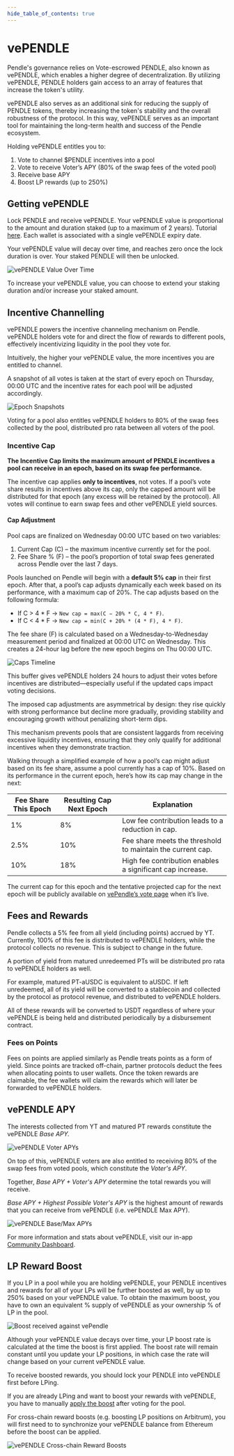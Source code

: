 ```yaml
---
hide_table_of_contents: true
---
```


# vePENDLE

Pendle's governance relies on Vote-escrowed PENDLE, also known as vePENDLE, which enables a higher degree of decentralization. By utilizing vePENDLE, PENDLE holders gain access to an array of features that increase the token's utility.

vePENDLE also serves as an additional sink for reducing the supply of PENDLE tokens, thereby increasing the token's stability and the overall robustness of the protocol. In this way, vePENDLE serves as an important tool for maintaining the long-term health and success of the Pendle ecosystem.

Holding vePENDLE entitles you to:

1. Vote to channel $PENDLE incentives into a pool
2. Vote to receive Voter’s APY (80% of the swap fees of the voted pool)
3. Receive base APY 
4. Boost LP rewards (up to 250%)

## Getting vePENDLE

Lock PENDLE and receive vePENDLE. Your vePENDLE value is proportional to the amount and duration staked (up to a maximum of 2 years). Tutorial [here](./Guides/Lock.md). Each wallet is associated with a single vePENDLE expiry date.

Your vePENDLE value will decay over time, and reaches zero once the lock duration is over. Your staked PENDLE will then be unlocked.

![vePENDLE Value Over Time](/img/ProtocolMechanics/vependle_value.jpg "vePENDLE Value Over Time")

To increase your vePENDLE value, you can choose to extend your staking duration and/or increase your staked amount.

## Incentive Channelling

vePENDLE powers the incentive channeling mechanism on Pendle. vePENDLE holders vote for and direct the flow of rewards to different pools, effectively incentivizing liquidity in the pool they vote for.

Intuitively, the higher your vePENDLE value, the more incentives you are entitled to channel.

A snapshot of all votes is taken at the start of every epoch on Thursday, 00:00 UTC and the incentive rates for each pool will be adjusted accordingly.

![Epoch Snapshots](/img/ProtocolMechanics/epoch_snapshots.jpg "Epoch Snapshots")

Voting for a pool also entitles vePENDLE holders to 80% of the swap fees collected by the pool, distributed pro rata between all voters of the pool.


### Incentive Cap

**The Incentive Cap limits the maximum amount of PENDLE incentives a pool can receive in an epoch, based on its swap fee performance.**

The incentive cap applies **only to incentives**, not votes. If a pool’s vote share results in incentives above its cap, only the capped amount will be distributed for that epoch (any excess will be retained by the protocol). All votes will continue to earn swap fees and other vePENDLE yield sources.

#### Cap Adjustment

Pool caps are finalized on Wednesday 00:00 UTC based on two variables:
1. Current Cap (C) – the maximum incentive currently set for the pool.
2. Fee Share % (F) – the pool’s proportion of total swap fees generated across Pendle over the last 7 days.

Pools launched on Pendle will begin with a **default 5% cap** in their first epoch. After that, a pool’s cap adjusts dynamically each week based on its performance, with a maximum cap of 20%. The cap adjusts based on the following formula:
- If C > 4 \* F → `New cap = max(C − 20% * C, 4 * F)`.
- If C < 4 \* F → `New cap = min(C + 20% * (4 * F), 4 * F)`.

The fee share (F) is calculated based on a Wednesday-to-Wednesday measurement period and finalized at 00:00 UTC on Wednesday. This creates a 24-hour lag before the new epoch begins on Thu 00:00 UTC.

![Caps Timeline](/img/ProtocolMechanics/caps_timeline.png "Caps Timeline")

This buffer gives vePENDLE holders 24 hours to adjust their votes before incentives are distributed—especially useful if the updated caps impact voting decisions.

The imposed cap adjustments are asymmetrical by design: they rise quickly with strong performance but decline more gradually, providing stability and encouraging growth without penalizing short-term dips.

This mechanism prevents pools that are consistent laggards from receiving excessive liquidity incentives, ensuring that they only qualify for additional incentives when they demonstrate traction.

Walking through a simplified example of how a pool’s cap might adjust based on its fee share, assume a pool currently has a cap of 10%. Based on its performance in the current epoch, here’s how its cap may change in the next:

| Fee Share This Epoch | Resulting Cap Next Epoch |        Explanation            |
| -------------------- | ------------------------ | ----------------------------- |
| 1%                   | 8%                       | Low fee contribution leads to a reduction in cap. |
| 2.5%                 | 10%                      | Fee share meets the threshold to maintain the current cap. |
| 10%                  | 18%                      | High fee contribution enables a significant cap increase.|

The current cap for this epoch and the tentative projected cap for the next epoch will be publicly available on [vePendle’s vote page](https://app.pendle.finance/vependle/vote) when it’s live.


## Fees and Rewards

Pendle collects a 5% fee from all yield (including points) accrued by YT. Currently, 100% of this fee is distributed to vePENDLE holders, while the protocol collects no revenue. This is subject to change in the future.

A portion of yield from matured unredeemed PTs will be distributed pro rata to vePENDLE holders as well. 

For example, matured PT-aUSDC is equivalent to aUSDC. If left unredeemed, all of its yield will be converted to a stablecoin and collected by the protocol as protocol revenue, and distributed to vePENDLE holders. 

All of these rewards will be converted to USDT regardless of where your vePENDLE is being held and distributed periodically by a disbursement contract.

### Fees on Points

Fees on points are applied similarly as Pendle treats points as a form of yield. Since points are tracked off-chain, partner protocols deduct the fees when allocating points to user wallets. Once the token rewards are claimable, the fee wallets will claim the rewards which will later be forwarded to vePENDLE holders.

## vePENDLE APY

The interests collected from YT and matured PT rewards constitute the vePENDLE _Base APY._

![vePENDLE Voter APYs](/img/ProtocolMechanics/vependle_voter_apys.png "vePENDLE Voter APYs")

On top of this, vePENDLE voters are also entitled to receiving 80% of the swap fees from voted pools, which constitute the _Voter's APY_. 

Together, _Base APY + Voter's APY_ determine the total rewards you will receive.

_Base APY + Highest Possible Voter's APY_ is the highest amount of rewards that you can receive from vePENDLE (i.e. vePENDLE Max APY).

![vePENDLE Base/Max APYs](/img/ProtocolMechanics/vependle_base_max_apys.png "vePENDLE Base/Max APYs")

For more information and stats about vePENDLE, visit our in-app [Community Dashboard](https://app.pendle.finance/vependle/stats).

## LP Reward Boost

If you LP in a pool while you are holding vePENDLE, your PENDLE incentives and rewards for all of your LPs will be further boosted as well, by up to 250% based on your vePENDLE value. To obtain the maximum boost, you have to own an equivalent % supply of vePENDLE as your ownership % of LP in the pool.

![Boost received against vePendle](/img/ProtocolMechanics/vependle_boost.jpg "Boost received against vePendle")

Although your vePENDLE value decays over time, your LP boost rate is calculated at the time the boost is first applied. The boost rate will remain constant until you update your LP positions, in which case the rate will change based on your current vePENDLE value.

To receive boosted rewards, you should lock your PENDLE into vePENDLE first before LPing.

If you are already LPing and want to boost your rewards with vePENDLE, you have to manually [apply the boost](./Guides/ApplyBoost.md) after voting for the pool.

For cross-chain reward boosts (e.g. boosting LP positions on Arbitrum), you will first need to to synchronize your vePENDLE balance from Ethereum before the boost can be applied.

![vePENDLE Cross-chain Reward Boosts](/img/ProtocolMechanics/vependle_crosschain.png "vePENDLE Cross-chain Reward Boosts")
